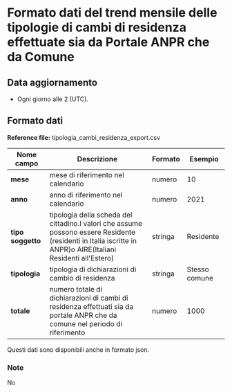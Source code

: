 # Formato dati del trend mensile delle tipologie di cambi di residenza effettuate sia da Portale ANPR che da Comune

## Data aggiornamento
- Ogni giorno alle 2 (UTC). 

## Formato dati

**Reference file:** tipologia_cambi_residenza_export.csv<br>

| Nome campo                  | Descrizione                       | Formato                       | Esempio             |
|-----------------------------|-----------------------------------|-------------------------------|---------------------|
| **mese**       | mese di riferimento nel calendario              | numero                   | 10       |
| **anno**  | anno di riferimento nel calendario  |   numero     |        2021         |
| **tipo soggetto**      | tipologia della scheda del cittadino.I valori che assume possono essere Residente (residenti in Italia iscritte in ANPR)o AIRE(Italiani Residenti all'Estero)| stringa             | Residente   | 
| **tipologia**      | tipologia di dichiarazioni di cambio di residenza| stringa    | Stesso comune  |
| **totale**      | numero totale di dichiarazioni di cambi di residenza effettuati sia da portale ANPR che da comune nel periodo di riferimento| numero             | 1000   |

Questi dati sono disponibili anche in formato json.

### Note
No